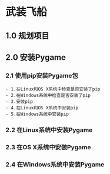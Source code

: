 # 武装飞船
## 1.0 规划项目
## 2.0 安装Pygame
### 2.1 使用pip安装Pygame包
    - 1.在Linux和OS X系统中检查是否安装了pip
    - 2.在Windows系统中检查是否安装了pip
    - 3.安装pip
    - 4.在Linux和OS X系统中安装pip
    - 5.在Windows系统中安装pip
### 2.2 在Linux系统中安装Pygame
### 2.3 在OS X系统中安装Pygame
### 2.4 在Windows系统中安装Pygame
